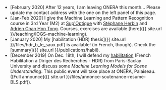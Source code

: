* \[February 2020\] After 12 years, I am leaving ONERA this month... Please update my contact address with the one on the left panel of this page. 
* \[Jan-Feb 2020\] I give the Machine Learning and Pattern Recognition course in 3rd Year (M2)  at [Sup'Optique](https://www.institutoptique.fr/) with [Stéphane Herbin](https://stepherbin.github.io/) and [Adrien Chan Hon Tong](https://www.onera.fr/fr/staff/adrien-chan-hon-tong). Courses, exercises are available [here]({{ site.url }}/teaching/IOGS-machine-learning).
* \[January 2020\] My [habilitation (HDR) thesis]({{ site.url }}/files/hdr_b_le_saux.pdf) is available! (in French, though). Check the [summary]({{ site.url }}/publications/habil). 
* \[December 2019\] On Dec. 18th, I will defend my [habilitation](https://en.wikipedia.org/wiki/Habilitation) (French Habilitation à Diriger des Recherches - HDR) from Paris-Saclay University and discuss some _Machine Learning Models for Scene Understanding_. This public event will take place at ONERA, Palaiseau. ([Full announce]({{ site.url }}/files/annonce-soutenance-resume-BLS.pdf)).




